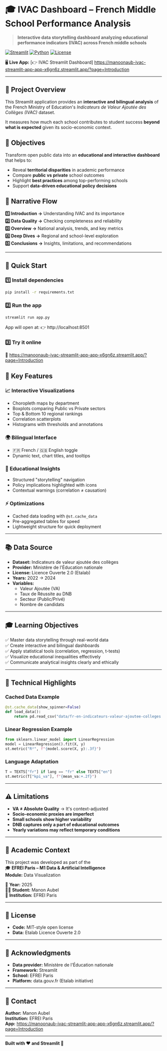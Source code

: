 # 🎓 IVAC Dashboard – French Middle School Performance Analysis

> **Interactive data storytelling dashboard analyzing educational performance indicators (IVAC) across French middle schools**

[![Streamlit](https://img.shields.io/badge/Built%20with-Streamlit-FF4B4B?logo=streamlit)](https://streamlit.io)
[![Python](https://img.shields.io/badge/Python-3.10%2B-blue?logo=python)](https://www.python.org)
[![License](https://img.shields.io/badge/License-Etalab%202.0-green)](https://www.etalab.gouv.fr/licence-ouverte-open-licence)

🖥️ **Live App:** [👉 IVAC Streamlit Dashboard] https://manoonaub-ivac-streamlit-app-app-x6gn6z.streamlit.app/?page=Introduction

---

## 📖 **Project Overview**

This Streamlit application provides an **interactive and bilingual analysis** of the French Ministry of Education's *Indicateurs de Valeur Ajoutée des Collèges (IVAC)* dataset.

It measures how much each school contributes to student success **beyond what is expected** given its socio-economic context.

## 🎯 **Objectives**

Transform open public data into an **educational and interactive dashboard** that helps to:

- Reveal **territorial disparities** in academic performance  
- Compare **public vs private** school outcomes  
- Highlight **best practices** among top-performing schools  
- Support **data-driven educational policy decisions**


## 🧭 **Narrative Flow**

**1️⃣ Introduction →** Understanding IVAC and its importance  
**2️⃣ Data Quality →** Checking completeness and reliability  
**3️⃣ Overview →** National analysis, trends, and key metrics  
**4️⃣ Deep Dives →** Regional and school-level exploration  
**5️⃣ Conclusions →** Insights, limitations, and recommendations  

---

## 🚀 **Quick Start**

### 1️⃣ **Install dependencies**

```bash
pip install -r requirements.txt
```

### 2️⃣ **Run the app**

```bash
streamlit run app.py
```

App will open at:
👉 http://localhost:8501

### 3️⃣ **Try it online**

🔗 https://manoonaub-ivac-streamlit-app-app-x6gn6z.streamlit.app/?page=Introduction


## 🎨 **Key Features**

### 📈 **Interactive Visualizations**
- Choropleth maps by department
- Boxplots comparing Public vs Private sectors
- Top & Bottom 10 regional rankings
- Correlation scatterplots
- Histograms with thresholds and annotations

### 🌍 **Bilingual Interface**
- 🇫🇷 French / 🇬🇧 English toggle
- Dynamic text, chart titles, and tooltips

### 🧠 **Educational Insights**
- Structured "storytelling" navigation
- Policy implications highlighted with icons
- Contextual warnings (correlation ≠ causation)

### ⚡ **Optimizations**
- Cached data loading with `@st.cache_data`
- Pre-aggregated tables for speed
- Lightweight structure for quick deployment

---

## 📚 **Data Source**

- **Dataset:** Indicateurs de valeur ajoutée des collèges
- **Provider:** Ministère de l'Éducation nationale
- **License:** Licence Ouverte 2.0 (Etalab)
- **Years:** 2022 → 2024
- **Variables:**
  - Valeur Ajoutée (VA)
  - Taux de Réussite au DNB
  - Secteur (Public/Privé)
  - Nombre de candidats

---

## 🎓 **Learning Objectives**

✅ Master data storytelling through real-world data  
✅ Create interactive and bilingual dashboards  
✅ Apply statistical tools (correlation, regression, t-tests)  
✅ Visualize educational inequalities effectively  
✅ Communicate analytical insights clearly and ethically  

---

## 🧩 **Technical Highlights**

### **Cached Data Example**
```python
@st.cache_data(show_spinner=False)
def load_data():
    return pd.read_csv("data/fr-en-indicateurs-valeur-ajoutee-colleges.csv")
```

### **Linear Regression Example**
```python
from sklearn.linear_model import LinearRegression
model = LinearRegression().fit(X, y)
st.metric("R²", f"{model.score(X, y):.3f}")
```

### **Language Adaptation**
```python
T = TEXTS["fr"] if lang == "fr" else TEXTS["en"]
st.metric(T["kpi_va"], f"{mean_va:+.2f}")
```

---

## ⚠️ **Limitations**

- **VA ≠ Absolute Quality** → It's context-adjusted
- **Socio-economic proxies are imperfect**
- **Small schools show higher variability**
- **DNB captures only a part of educational outcomes**
- **Yearly variations may reflect temporary conditions**

---

## 🏫 **Academic Context**

This project was developed as part of the  
🎓 **EFREI Paris – M1 Data & Artificial Intelligence**  
**Module:** Data Visualization 

📅 **Year:** 2025  
👩‍💻 **Student:** Manon Aubel  
🏫 **Institution:** EFREI Paris  

---

## 📜 **License**

- **Code:** MIT-style open license
- **Data:** Etalab Licence Ouverte 2.0

---

## 🙏 **Acknowledgments**

- **Data provider:** Ministère de l'Éducation nationale
- **Framework:** Streamlit
- **School:** EFREI Paris
- **Platform:** data.gouv.fr (Etalab initiative)

---

## 📧 **Contact**

**Author:** Manon Aubel  
**Institution:** EFREI Paris  
**App:** https://manoonaub-ivac-streamlit-app-app-x6gn6z.streamlit.app/?page=Introduction

---

**Built with ❤️ and Streamlit 🎈**
